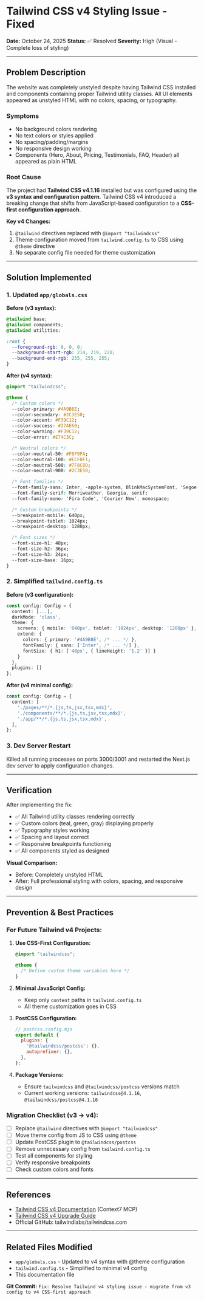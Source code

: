 # Tailwind CSS v4 Styling Issue - Fixed

**Date:** October 24, 2025
**Status:** ✅ Resolved
**Severity:** High (Visual - Complete loss of styling)

---

## Problem Description

The website was completely unstyled despite having Tailwind CSS installed and components containing proper Tailwind utility classes. All UI elements appeared as unstyled HTML with no colors, spacing, or typography.

### Symptoms
- No background colors rendering
- No text colors or styles applied
- No spacing/padding/margins
- No responsive design working
- Components (Hero, About, Pricing, Testimonials, FAQ, Header) all appeared as plain HTML

### Root Cause

The project had **Tailwind CSS v4.1.16** installed but was configured using the **v3 syntax and configuration pattern**. Tailwind CSS v4 introduced a breaking change that shifts from JavaScript-based configuration to a **CSS-first configuration approach**.

**Key v4 Changes:**
1. `@tailwind` directives replaced with `@import "tailwindcss"`
2. Theme configuration moved from `tailwind.config.ts` to CSS using `@theme` directive
3. No separate config file needed for theme customization

---

## Solution Implemented

### 1. Updated `app/globals.css`

**Before (v3 syntax):**
```css
@tailwind base;
@tailwind components;
@tailwind utilities;

:root {
  --foreground-rgb: 0, 0, 0;
  --background-start-rgb: 214, 219, 220;
  --background-end-rgb: 255, 255, 255;
}
```

**After (v4 syntax):**
```css
@import "tailwindcss";

@theme {
  /* Custom colors */
  --color-primary: #4A9B8E;
  --color-secondary: #2C3E50;
  --color-accent: #F39C12;
  --color-success: #27AE60;
  --color-warning: #F39C12;
  --color-error: #E74C3C;

  /* Neutral colors */
  --color-neutral-50: #F8F9FA;
  --color-neutral-100: #ECF0F1;
  --color-neutral-500: #7F8C8D;
  --color-neutral-900: #2C3E50;

  /* Font families */
  --font-family-sans: Inter, -apple-system, BlinkMacSystemFont, 'Segoe UI', Roboto, sans-serif;
  --font-family-serif: Merriweather, Georgia, serif;
  --font-family-mono: 'Fira Code', 'Courier New', monospace;

  /* Custom breakpoints */
  --breakpoint-mobile: 640px;
  --breakpoint-tablet: 1024px;
  --breakpoint-desktop: 1280px;

  /* Font sizes */
  --font-size-h1: 48px;
  --font-size-h2: 36px;
  --font-size-h3: 24px;
  --font-size-base: 16px;
}
```

### 2. Simplified `tailwind.config.ts`

**Before (v3 configuration):**
```typescript
const config: Config = {
  content: [...],
  darkMode: 'class',
  theme: {
    screens: { mobile: '640px', tablet: '1024px', desktop: '1280px' },
    extend: {
      colors: { primary: '#4A9B8E', /* ... */ },
      fontFamily: { sans: ['Inter', /* ... */] },
      fontSize: { h1: ['48px', { lineHeight: '1.2' }] }
    }
  },
  plugins: []
};
```

**After (v4 minimal config):**
```typescript
const config: Config = {
  content: [
    './pages/**/*.{js,ts,jsx,tsx,mdx}',
    './components/**/*.{js,ts,jsx,tsx,mdx}',
    './app/**/*.{js,ts,jsx,tsx,mdx}',
  ],
};
```

### 3. Dev Server Restart

Killed all running processes on ports 3000/3001 and restarted the Next.js dev server to apply configuration changes.

---

## Verification

After implementing the fix:
- ✅ All Tailwind utility classes rendering correctly
- ✅ Custom colors (teal, green, gray) displaying properly
- ✅ Typography styles working
- ✅ Spacing and layout correct
- ✅ Responsive breakpoints functioning
- ✅ All components styled as designed

**Visual Comparison:**
- Before: Completely unstyled HTML
- After: Full professional styling with colors, spacing, and responsive design

---

## Prevention & Best Practices

### For Future Tailwind v4 Projects:

1. **Use CSS-First Configuration:**
   ```css
   @import "tailwindcss";

   @theme {
     /* Define custom theme variables here */
   }
   ```

2. **Minimal JavaScript Config:**
   - Keep only `content` paths in `tailwind.config.ts`
   - All theme customization goes in CSS

3. **PostCSS Configuration:**
   ```javascript
   // postcss.config.mjs
   export default {
     plugins: {
       '@tailwindcss/postcss': {},
       autoprefixer: {},
     },
   };
   ```

4. **Package Versions:**
   - Ensure `tailwindcss` and `@tailwindcss/postcss` versions match
   - Current working versions: `tailwindcss@4.1.16`, `@tailwindcss/postcss@4.1.16`

### Migration Checklist (v3 → v4):

- [ ] Replace `@tailwind` directives with `@import "tailwindcss"`
- [ ] Move theme config from JS to CSS using `@theme`
- [ ] Update PostCSS plugin to `@tailwindcss/postcss`
- [ ] Remove unnecessary config from `tailwind.config.ts`
- [ ] Test all components for styling
- [ ] Verify responsive breakpoints
- [ ] Check custom colors and fonts

---

## References

- [Tailwind CSS v4 Documentation](https://tailwindcss.com/docs) (Context7 MCP)
- [Tailwind CSS v4 Upgrade Guide](https://tailwindcss.com/docs/upgrade-guide)
- Official GitHub: tailwindlabs/tailwindcss.com

---

## Related Files Modified

- `app/globals.css` - Updated to v4 syntax with @theme configuration
- `tailwind.config.ts` - Simplified to minimal v4 config
- This documentation file

**Git Commit:** `Fix: Resolve Tailwind v4 styling issue - migrate from v3 config to v4 CSS-first approach`

